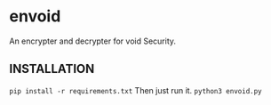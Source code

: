 # envoid
An encrypter and decrypter for void Security. 
## INSTALLATION
```pip install -r requirements.txt```
Then just run it.
```python3 envoid.py```
